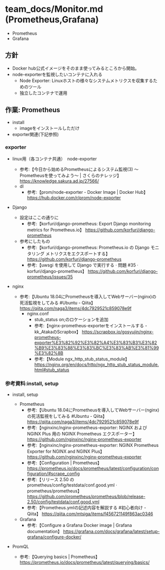 # team_docs/Monitor.md (Prometheus,Grafana)

- Prometheus
- Grafana

## 方針

- Docker hub公式イメージをそのまま使ってみるところから開始。
- node-exporterを監視したいコンテナに入れる
  - Node Exporter: Linuxホストの様々なシステムメトリクスを収集するためのツール
  - 独立したコンテナで運用

## 作業: Prometheus  

- install
  - imageをインストールしただけ
- exporter関連(下記参照)

### exporter

- linux用（各コンテナ共通）　node-exporter
  - 参考:【今日から始めるPrometheusによるシステム監視(3) 〜Prometheusを使ってみよう〜 | さくらのナレッジ】 https://knowledge.sakura.ad.jp/27566/
  - dl
    - 参考:【prom/node-exporter - Docker Image | Docker Hub】 https://hub.docker.com/r/prom/node-exporter
    
- Django
  - 設定はここの通りに
    - 参考:【korfuri/django-prometheus: Export Django monitoring metrics for Prometheus.io】 https://github.com/korfuri/django-prometheus
  - 参考にしたもの
    - 参考:【korfuri/django-prometheus: Prometheus.io の Django モニタリング メトリクスをエクスポートする】 https://github.com/korfuri/django-prometheus
    - 参考:【uwsgi を使用して Django で実行する · 問題 #35 · korfuri/django-prometheus】 https://github.com/korfuri/django-prometheus/issues/35
- nginx
  - 参考:【Ubuntu 18.04にPrometheusを導入してWebサーバー(nginx)の死活監視をしてみる #Ubuntu - Qiita】 <https://qiita.com/naga3/items/4dc7929521c859078e9f>
    - nginx.conf
      - stub_status on;のロケーションを追加
      - 参考:【nginx-prometheus-exporterをインストールする - kk_AtakaのScrapbox】 <https://scrapbox.io/gosyujin/nginx-prometheus-exporter%E3%82%92%E3%82%A4%E3%83%B3%E3%82%B9%E3%83%88%E3%83%BC%E3%83%AB%E3%81%99%E3%82%8B>
      - 参考:【Module ngx_http_stub_status_module】 <https://nginx.org/en/docs/http/ngx_http_stub_status_module.html#stub_status>

### 参考資料:install, setup

- install, setup
  - Prometheus
    - 参考:【Ubuntu 18.04にPrometheusを導入してWebサーバー(nginx)の死活監視をしてみる #Ubuntu - Qiita】 <https://qiita.com/naga3/items/4dc7929521c859078e9f>
    - 参考:【nginxinc/nginx-prometheus-exporter: NGINX および NGINX Plus 用の NGINX Prometheus エクスポーター】 <https://github.com/nginxinc/nginx-prometheus-exporter>
    - 参考:【nginxinc/nginx-prometheus-exporter: NGINX Prometheus Exporter for NGINX and NGINX Plus】 <https://github.com/nginxinc/nginx-prometheus-exporter>
    - 参考:【Configuration | Prometheus】 https://prometheus.io/docs/prometheus/latest/configuration/configuration/#scrape_config
    - 参考:【リリース 2.50 の prometheus/config/testdata/conf.good.yml · prometheus/prometheus】 https://github.com/prometheus/prometheus/blob/release-2.50/config/testdata/conf.good.yml
    - 参考:【Prometheus.ymlの記述内容を解説する #初心者向け - Qiita】 https://qiita.com/mtsiga/items/f456721149f863ac0346
  - Grafana
    - 参考:【Configure a Grafana Docker image | Grafana documentation】 <https://grafana.com/docs/grafana/latest/setup-grafana/configure-docker/>

- PromQL
  - 参考:【Querying basics | Prometheus】 <https://prometheus.io/docs/prometheus/latest/querying/basics/>
